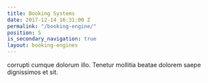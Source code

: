 ```yaml
---
title: Booking Systems
date: 2017-12-14 16:31:00 Z
permalink: "/booking-engine/"
position: 5
is_secondary_navigation: true
layout: booking-engines
---
```


corrupti cumque dolorum illo. Tenetur mollitia beatae dolorem saepe dignissimos et sit.

